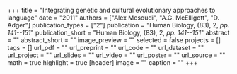 +++
title = "Integrating genetic and cultural evolutionary approaches to language"
date = "2011"
authors = ["Alex Mesoudi", "A.G. McElligott", "D. Adger"]
publication_types = ["2"]
publication = "Human Biology, (83), 2, _pp. 141--151_"
publication_short = "Human Biology, (83), 2, _pp. 141--151_"
abstract = ""
abstract_short = ""
image_preview = ""
selected = false
projects = []
tags = []
url_pdf = ""
url_preprint = ""
url_code = ""
url_dataset = ""
url_project = ""
url_slides = ""
url_video = ""
url_poster = ""
url_source = ""
math = true
highlight = true
[header]
image = ""
caption = ""
+++
